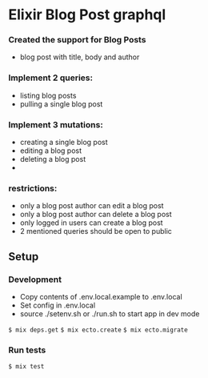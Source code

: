 # Elixir Blog Post graphql

 ### Created the support for Blog Posts
 - blog post with title, body and author
   
 ### Implement 2 queries:
 - listing blog posts
 - pulling a single blog post

 ### Implement 3 mutations:
 - creating a single blog post
 - editing a blog post
 - deleting a blog post
 - 
  ### restrictions:
 - only a blog post author can edit a blog post
 - only a blog post author can delete a blog post
 - only logged in users can create a blog post
 - 2 mentioned queries should be open to public


## Setup

### Development
- Copy contents of .env.local.example to .env.local
- Set config in .env.local
- source ./setenv.sh or ./run.sh to start app in dev mode

`$ mix deps.get`
`$ mix ecto.create`
`$ mix ecto.migrate`

### Run tests

`$ mix test`